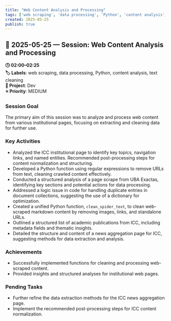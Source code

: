 ```yaml
---
title: "Web Content Analysis and Processing"
tags: ['web scraping', 'data processing', 'Python', 'content analysis', 'text cleaning']
created: 2025-05-25
publish: true
---
```


## 📅 2025-05-25 — Session: Web Content Analysis and Processing

**🕒 02:00–02:25**  
**🏷️ Labels**: web scraping, data processing, Python, content analysis, text cleaning  
**📂 Project**: Dev  
**⭐ Priority**: MEDIUM  


### Session Goal
The primary aim of this session was to analyze and process web content from various institutional pages, focusing on extracting and cleaning data for further use.

### Key Activities
- Analyzed the ICC institutional page to identify key topics, navigation links, and named entities. Recommended post-processing steps for content normalization and structuring.
- Developed a Python function using regular expressions to remove URLs from text, cleaning crawled content effectively.
- Conducted a structured analysis of a page scrape from UBA Exactas, identifying key sections and potential actions for data processing.
- Addressed a logic issue in code for handling duplicate entries in document collections, suggesting the use of a dictionary for optimization.
- Created a unified Python function, `clean_spider_text`, to clean web-scraped markdown content by removing images, links, and standalone URLs.
- Outlined a structured list of academic publications from ICC, including metadata fields and thematic insights.
- Detailed the structure and content of a news aggregation page for ICC, suggesting methods for data extraction and analysis.

### Achievements
- Successfully implemented functions for cleaning and processing web-scraped content.
- Provided insights and structured analyses for institutional web pages.

### Pending Tasks
- Further refine the data extraction methods for the ICC news aggregation page.
- Implement the recommended post-processing steps for ICC content normalization.
